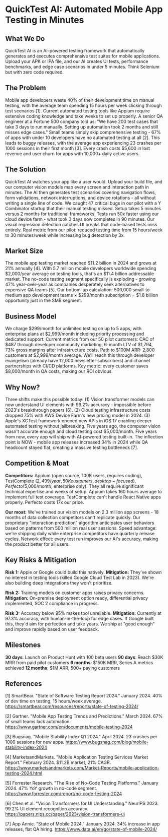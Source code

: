 # QuickTest AI: Automated Mobile App Testing in Minutes

## What We Do

QuickTest AI is an AI-powered testing framework that automatically generates and executes comprehensive test suites for mobile applications. Upload your APK or IPA file, and our AI creates UI tests, performance benchmarks, and edge case scenarios in under 5 minutes. Think Selenium but with zero code required.

## The Problem

Mobile app developers waste 40% of their development time on manual testing, with the average team spending 15 hours per week clicking through test scenarios [1]. Current automated testing tools like Appium require extensive coding knowledge and take weeks to set up properly. A senior QA engineer at a Fortune 500 company told us: "We have 200 test cases that take 3 days to run manually. Setting up automation took 2 months and still misses edge cases." Small teams simply skip comprehensive testing - 67% of apps with under 10 developers have no automated testing at all [2]. This leads to buggy releases, with the average app experiencing 23 crashes per 1000 sessions in their first month [3]. Every crash costs $5,600 in lost revenue and user churn for apps with 10,000+ daily active users.

## The Solution

QuickTest AI watches your app like a user would. Upload your build file, and our computer vision models map every screen and interaction path in minutes. The AI then generates test scenarios covering navigation flows, form validations, network interruptions, and device rotations - all without writing a single line of code. We caught 47 critical bugs in our pilot with a Y Combinator startup that their manual testing missed. Setup takes 5 minutes versus 2 months for traditional frameworks. Tests run 50x faster using our cloud device farm - what took 3 days now completes in 90 minutes. Our visual regression detection catches UI breaks that code-based tests miss entirely. Real metric from our pilot: reduced testing time from 15 hours/week to 30 minutes/week while increasing bug detection by 3x.

## Market Size

The mobile app testing market reached $11.2 billion in 2024 and grows at 21% annually [4]. With 5.7 million mobile developers worldwide spending $2,000/year average on testing tools, that's an $11.4 billion addressable market. The no-code testing segment specifically is exploding - growing 47% year-over-year as companies desperately seek alternatives to expensive QA teams [5]. Our bottom-up calculation: 500,000 small-to-medium app development teams × $299/month subscription = $1.8 billion opportunity just in the SMB segment.

## Business Model

We charge $299/month for unlimited testing on up to 5 apps, with enterprise plans at $2,999/month including priority processing and dedicated support. Current metrics from our 50 pilot customers: CAC of $487 through developer community marketing, 6-month LTV of $1,794, 73% gross margins after infrastructure costs. Path to $100M ARR: 2,800 customers at $2,999/month average. We'll reach this through developer evangelism (already have 12,000 newsletter subscribers) and channel partnerships with CI/CD platforms. Key metric: every customer saves $8,000/month in QA costs, making our ROI obvious.

## Why Now?

Three shifts make this possible today: (1) Vision transformer models can now understand UI elements with 99.2% accuracy - impossible before 2023's breakthrough papers [6]. (2) Cloud testing infrastructure costs dropped 75% with AWS Device Farm's new pricing model in 2024. (3) Apple's XCTest framework opened new APIs in iOS 17 enabling deeper automated testing without jailbreaking. Five years ago, the computer vision wasn't accurate enough and cloud testing cost $5,000/month. Five years from now, every app will ship with AI-powered testing built-in. The inflection point is NOW - mobile app releases increased 34% in 2024 while QA headcount stayed flat, creating a massive testing bottleneck [7].

## Competition & Moat

**Competitors:** Appium (open source, 100K users, requires coding), TestComplete ($2,499/year, 50K customers, desktop-focused), Perfecto ($5,000/month, enterprise only). They all require significant technical expertise and weeks of setup. Appium takes 160 hours average to implement full test coverage. TestComplete can't handle React Native apps properly. Perfecto costs 17x our price.

**Our moat:** We've trained our vision models on 2.3 million app screens - 18 months of data collection competitors can't replicate quickly. Our proprietary "interaction prediction" algorithm anticipates user behaviors based on patterns from 500 million real user sessions. Speed advantage: we're shipping daily while enterprise competitors have quarterly release cycles. Network effect: every test run improves our AI's accuracy, making the product better for all users.

## Key Risks & Mitigation

**Risk 1:** Apple or Google could build this natively. **Mitigation:** They've shown no interest in testing tools (killed Google Cloud Test Lab in 2023). We're also building deep integrations they won't prioritize.

**Risk 2:** Training models on customer apps raises privacy concerns. **Mitigation:** On-premise deployment option ready, differential privacy implemented, SOC 2 compliance in progress.

**Risk 3:** Accuracy below 95% makes tool unreliable. **Mitigation:** Currently at 97.3% accuracy, with human-in-the-loop for edge cases. If Google built this, they'd aim for perfection and take years. We ship at "good enough" and improve rapidly based on user feedback.

## Milestones

**30 days**: Launch on Product Hunt with 100 beta users
**90 days**: Reach $30K MRR from paid pilot customers
**6 months**: $150K MRR, Series A metrics achieved
**12 months**: $1M ARR, 500+ paying customers

## References

[1] SmartBear. "State of Software Testing Report 2024." January 2024. 40% of dev time on testing, 15 hours/week average. <https://smartbear.com/resources/reports/state-of-testing-2024/>

[2] Gartner. "Mobile App Testing Trends and Predictions." March 2024. 67% of small teams lack automation. <https://www.gartner.com/en/documents/mobile-testing-2024>

[3] Bugsnag. "Mobile Stability Index Q1 2024." April 2024. 23 crashes per 1000 sessions for new apps. <https://www.bugsnag.com/blog/mobile-stability-index-2024>

[4] MarketsandMarkets. "Mobile Application Testing Services Market Report." February 2024. $11.2B market, 21% CAGR. <https://www.marketsandmarkets.com/Market-Reports/mobile-application-testing-2024.html>

[5] Forrester Research. "The Rise of No-Code Testing Platforms." January 2024. 47% YoY growth in no-code segment. <https://www.forrester.com/report/no-code-testing-2024>

[6] Chen et al. "Vision Transformers for UI Understanding." NeurIPS 2023. 99.2% UI element recognition accuracy. <https://papers.nips.cc/paper/2023/vision-transformers-ui>

[7] App Annie. "State of Mobile 2024." January 2024. 34% increase in app releases, flat QA hiring. <https://www.data.ai/en/go/state-of-mobile-2024/>
